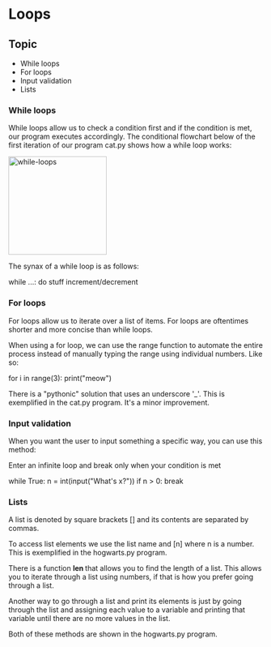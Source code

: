 # Loops

<h2> Topic </h2>
<ul>
    <li> While loops </li>
    <li> For loops </li>
    <li> Input validation </li>
    <li> Lists </li>
</ul>

<h3> While loops </h3>

While loops allow us to check a condition first and if the condition is met, our program executes accordingly. The conditional flowchart below of the first iteration of our program cat.py shows how a while loop works: <br>

<img width="194" alt="while-loops" src="https://github.com/JMestre32/CS50-Intro-To-Programming-with-Python/assets/114640505/95d05d4e-889b-4892-84bc-9afa738f19b4"> <br>

The synax of a while loop is as follows:

while ...:
    do stuff
    increment/decrement


<h3> For loops </h3>
For loops allow us to iterate over a list of items. 
For loops are oftentimes shorter and more concise than while loops.

When using a for loop, we can use the range function to automate the entire process instead of manually typing the range using individual numbers. Like so:

for i in range(3):
    print("meow")

There is a "pythonic" solution that uses an underscore '_'. This is exemplified in the cat.py program. It's a minor improvement. 

<h3> Input validation </h3>
When you want the user to input something a specific way, you can use
this method: 

Enter an infinite loop and break only when your condition is met

while True:
    n = int(input("What's x?"))
    if n > 0:
        break


<h3> Lists </h3>

A list is denoted by square brackets [] and its contents are separated by commas. 

To access list elements we use the list name and [n] where n is a number. This is exemplified in the hogwarts.py program. 

There is a function <strong> len </strong> that allows you to find the length of a list. This allows you to iterate through a list using numbers, if that is how you prefer going through a list. 

Another way to go through a list and print its elements is just by going through the list and assigning each value to a variable and printing that variable until there are no more values in the list. 

Both of these methods are shown in the hogwarts.py program. 